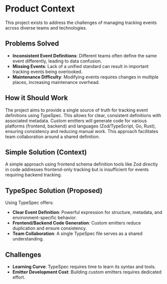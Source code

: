 # Product Context

This project exists to address the challenges of managing tracking events across diverse teams and technologies.

## Problems Solved

- **Inconsistent Event Definitions**: Different teams often define the same event differently, leading to data confusion.
- **Missing Events**: Lack of a unified standard can result in important tracking events being overlooked.
- **Maintenance Difficulty**: Modifying events requires changes in multiple places, increasing maintenance overhead.

## How it Should Work

The project aims to provide a single source of truth for tracking event definitions using TypeSpec. This allows for clear, consistent definitions with associated metadata. Custom emitters will generate code for various platforms (frontend, backend) and languages (Zod/TypeScript, Go, Rust), ensuring consistency and reducing manual work. This approach facilitates team collaboration around a shared definition.

## Simple Solution (Context)

A simple approach using frontend schema definition tools like Zod directly in code addresses frontend-only tracking but is insufficient for events requiring backend tracking.

## TypeSpec Solution (Proposed)

Using TypeSpec offers:
- **Clear Event Definition**: Powerful expression for structure, metadata, and environment-specific behavior.
- **Frontend/Backend Code Generation**: Custom emitters reduce duplication and ensure consistency.
- **Team Collaboration**: A single TypeSpec file serves as a shared understanding.

## Challenges

- **Learning Curve**: TypeSpec requires time to learn its syntax and tools.
- **Emitter Development Cost**: Building custom emitters requires dedicated effort.
